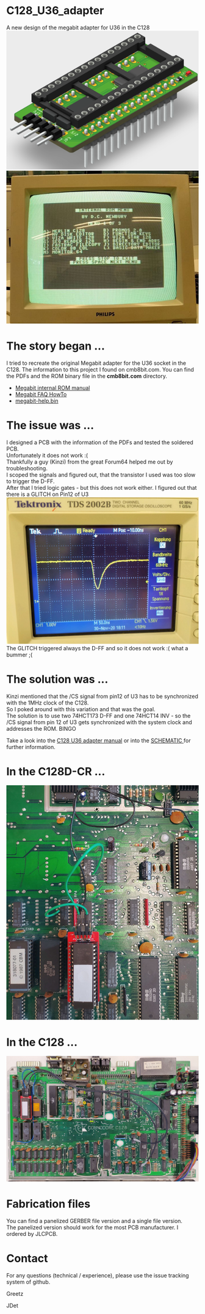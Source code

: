 # C128_U36_adapter
A new design of the megabit adapter for U36 in the C128
<img src="./pics/3D-PCB-SOIC.png" alt="3D PCB SOIC Version"> <br>
<img src="./pics/CRT-Monitor.jpg" alt="CRT Monitor"> <br>

# The story began ...
I tried to recreate the original Megabit adapter for the U36 socket in the C128.
The information to this project I found on cmb8bit.com. You can find the PDFs and the ROM binary file in the <strong>cmb8bit.com</strong> directory.

<ul>
    <li> <a href="./cbm8bit.com/Megabit_internal_rom_manual.pdf"> Megabit internal ROM manual</a> </li>
    <li> <a href="./cbm8bit.com/MegaBit-faq-howtoo.pdf"> Megabit FAQ HowTo</a> </li>
    <li> <a href="./cbm8bit.com/megabit-help.BIN"> megabit-help.bin</a> </li>
</ul>

# The issue was ...
I designed a PCB with the information of the PDFs and tested the soldered PCB. <br>
Unfortunately it does not work :( <br>
Thankfully a guy (Kinzi) from the great Forum64 helped me out by troubleshooting. <br>
I scoped the signals and figured out, that the transistor I used was too slow to trigger the D-FF. <br>
After that I tried logic gates - but this does not work either.
I figured out that there is a GLITCH on Pin12 of U3 <br>
<img src="./pics/GLITCH_U3.jpg" alt="GLITCH on U3 pin 12"> <br>
The GLITCH triggered always the D-FF and so it does not work :( what a bummer ;(

# The solution was ...
Kinzi mentioned that the /CS signal from pin12 of U3 has to be synchronized with the 1MHz clock of the C128. <br>
So I poked around with this variation and that was the goal. <br>
The solution is to use two 74HCT173 D-FF and one 74HCT14 INV - so the /CS signal from pin 12 of U3 gets synchronized with the system clock
and addresses the ROM. BINGO <br>
<p>Take a look into the <a href="C128_U36_adapter_MANUAL.pdf"> C128 U36 adapter manual</a> or into the 
    <a href="Schematic_U36_adapter.pdf"> SCHEMATIC </a>for further information.</p>

# In the C128D-CR ...
<img src="./pics/C128DCR-U36.jpg" alt="C128D-CR with the Megabit ROM"> <br>

# In the C128 ...
<img src="./pics/C128_U36.jpg" alt="C128 with the Megabit ROM"> <br>

# Fabrication files
You can find a panelized GERBER file version and a single file version. <br>
The panelized version should work for the most PCB manufacturer.
I ordered by JLCPCB.

# Contact
For any questions (technical / experience), please use the issue tracking system of github.

Greetz 

JDet
